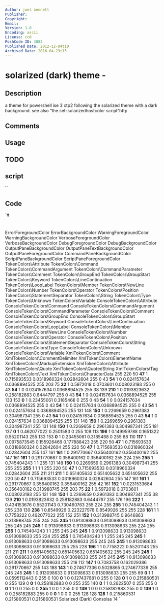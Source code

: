 ```yaml
---
Author: joel bennett
Publisher: 
Copyright: 
Email: 
Version: 1.0
Encoding: ascii
License: cc0
PoshCode ID: 3082
Published Date: 2012-12-04t10
Archived Date: 2016-04-23t15
---
```


# solarized (dark) theme - 

## Description

a theme for powershell ise 3 ctp2 following the solarized theme with a dark background. see also “the set-solarizedhostcolor script“http

## Comments



## Usage



## TODO



## script

``

## Code

`#
 #
 <?xml version="1.0" encoding="utf-16"?>
 <StorableColorTheme xmlns:xsd="http://www.w3.org/2001/XMLSchema" xmlns:xsi="http://www.w3.org/2001/XMLSchema-instance">
   <Keys>
     <string>ErrorForegroundColor</string>
     <string>ErrorBackgroundColor</string>
     <string>WarningForegroundColor</string>
     <string>WarningBackgroundColor</string>
     <string>VerboseForegroundColor</string>
     <string>VerboseBackgroundColor</string>
     <string>DebugForegroundColor</string>
     <string>DebugBackgroundColor</string>
     <string>OutputPaneBackgroundColor</string>
     <string>OutputPaneTextBackgroundColor</string>
     <string>OutputPaneForegroundColor</string>
     <string>CommandPaneBackgroundColor</string>
     <string>ScriptPaneBackgroundColor</string>
     <string>ScriptPaneForegroundColor</string>
     <string>TokenColors\Attribute</string>
     <string>TokenColors\Command</string>
     <string>TokenColors\CommandArgument</string>
     <string>TokenColors\CommandParameter</string>
     <string>TokenColors\Comment</string>
     <string>TokenColors\GroupEnd</string>
     <string>TokenColors\GroupStart</string>
     <string>TokenColors\Keyword</string>
     <string>TokenColors\LineContinuation</string>
     <string>TokenColors\LoopLabel</string>
     <string>TokenColors\Member</string>
     <string>TokenColors\NewLine</string>
     <string>TokenColors\Number</string>
     <string>TokenColors\Operator</string>
     <string>TokenColors\Position</string>
     <string>TokenColors\StatementSeparator</string>
     <string>TokenColors\String</string>
     <string>TokenColors\Type</string>
     <string>TokenColors\Unknown</string>
     <string>TokenColors\Variable</string>
     <string>ConsoleTokenColors\Attribute</string>
     <string>ConsoleTokenColors\Command</string>
     <string>ConsoleTokenColors\CommandArgument</string>
     <string>ConsoleTokenColors\CommandParameter</string>
     <string>ConsoleTokenColors\Comment</string>
     <string>ConsoleTokenColors\GroupEnd</string>
     <string>ConsoleTokenColors\GroupStart</string>
     <string>ConsoleTokenColors\Keyword</string>
     <string>ConsoleTokenColors\LineContinuation</string>
     <string>ConsoleTokenColors\LoopLabel</string>
     <string>ConsoleTokenColors\Member</string>
     <string>ConsoleTokenColors\NewLine</string>
     <string>ConsoleTokenColors\Number</string>
     <string>ConsoleTokenColors\Operator</string>
     <string>ConsoleTokenColors\Position</string>
     <string>ConsoleTokenColors\StatementSeparator</string>
     <string>ConsoleTokenColors\String</string>
     <string>ConsoleTokenColors\Type</string>
     <string>ConsoleTokenColors\Unknown</string>
     <string>ConsoleTokenColors\Variable</string>
     <string>XmlTokenColors\Comment</string>
     <string>XmlTokenColors\CommentDelimiter</string>
     <string>XmlTokenColors\ElementName</string>
     <string>XmlTokenColors\MarkupExtension</string>
     <string>XmlTokenColors\Attribute</string>
     <string>XmlTokenColors\Quote</string>
     <string>XmlTokenColors\QuotedString</string>
     <string>XmlTokenColors\Tag</string>
     <string>XmlTokenColors\Text</string>
     <string>XmlTokenColors\CharacterData</string>
   </Keys>
   <Values>
     <Color>
       <A>255</A>
       <R>220</R>
       <G>50</G>
       <B>47</B>
       <ScA>1</ScA>
       <ScR>0.715693533</ScR>
       <ScG>0.0318960324</ScG>
       <ScB>0.02842604</ScB>
     </Color>
     <Color>
       <A>255</A>
       <R>0</R>
       <G>43</G>
       <B>54</B>
       <ScA>1</ScA>
       <ScR>0</ScR>
       <ScG>0.024157634</ScG>
       <ScB>0.0368894525</ScB>
     </Color>
     <Color>
       <A>255</A>
       <R>203</R>
       <G>75</G>
       <B>22</B>
       <ScA>1</ScA>
       <ScR>0.5972018</ScR>
       <ScG>0.0703601</ScG>
       <ScB>0.008023193</ScB>
     </Color>
     <Color>
       <A>255</A>
       <R>0</R>
       <G>43</G>
       <B>54</B>
       <ScA>1</ScA>
       <ScR>0</ScR>
       <ScG>0.024157634</ScG>
       <ScB>0.0368894525</ScB>
     </Color>
     <Color>
       <A>255</A>
       <R>38</R>
       <G>139</G>
       <B>210</B>
       <ScA>1</ScA>
       <ScR>0.0193823632</ScR>
       <ScG>0.258182883</ScG>
       <ScB>0.6444797</ScB>
     </Color>
     <Color>
       <A>255</A>
       <R>0</R>
       <G>43</G>
       <B>54</B>
       <ScA>1</ScA>
       <ScR>0</ScR>
       <ScG>0.024157634</ScG>
       <ScB>0.0368894525</ScB>
     </Color>
     <Color>
       <A>255</A>
       <R>133</R>
       <G>153</G>
       <B>0</B>
       <ScA>1</ScA>
       <ScR>0.23455061</ScR>
       <ScG>0.3185468</ScG>
       <ScB>0</ScB>
     </Color>
     <Color>
       <A>255</A>
       <R>0</R>
       <G>43</G>
       <B>54</B>
       <ScA>1</ScA>
       <ScR>0</ScR>
       <ScG>0.024157634</ScG>
       <ScB>0.0368894525</ScB>
     </Color>
     <Color>
       <A>255</A>
       <R>0</R>
       <G>43</G>
       <B>54</B>
       <ScA>1</ScA>
       <ScR>0</ScR>
       <ScG>0.024157634</ScG>
       <ScB>0.0368894525</ScB>
     </Color>
     <Color>
       <A>255</A>
       <R>0</R>
       <G>43</G>
       <B>54</B>
       <ScA>1</ScA>
       <ScR>0</ScR>
       <ScG>0.024157634</ScG>
       <ScB>0.0368894525</ScB>
     </Color>
     <Color>
       <A>255</A>
       <R>131</R>
       <G>148</G>
       <B>150</B>
       <ScA>1</ScA>
       <ScR>0.2269659</ScR>
       <ScG>0.2961383</ScG>
       <ScB>0.304987341</ScB>
     </Color>
     <Color>
       <A>255</A>
       <R>0</R>
       <G>43</G>
       <B>54</B>
       <ScA>1</ScA>
       <ScR>0</ScR>
       <ScG>0.024157634</ScG>
       <ScB>0.0368894525</ScB>
     </Color>
     <Color>
       <A>255</A>
       <R>0</R>
       <G>43</G>
       <B>54</B>
       <ScA>1</ScA>
       <ScR>0</ScR>
       <ScG>0.024157634</ScG>
       <ScB>0.0368894525</ScB>
     </Color>
     <Color>
       <A>255</A>
       <R>131</R>
       <G>148</G>
       <B>150</B>
       <ScA>1</ScA>
       <ScR>0.2269659</ScR>
       <ScG>0.2961383</ScG>
       <ScB>0.304987341</ScB>
     </Color>
     <Color>
       <A>255</A>
       <R>131</R>
       <G>148</G>
       <B>150</B>
       <ScA>1</ScA>
       <ScR>0.2269659</ScR>
       <ScG>0.2961383</ScG>
       <ScB>0.304987341</ScB>
     </Color>
     <Color>
       <A>255</A>
       <R>181</R>
       <G>137</G>
       <B>0</B>
       <ScA>1</ScA>
       <ScR>0.462077022</ScR>
       <ScG>0.2501583</ScG>
       <ScB>0</ScB>
     </Color>
     <Color>
       <A>255</A>
       <R>108</R>
       <G>113</G>
       <B>196</B>
       <ScA>1</ScA>
       <ScR>0.149959788</ScR>
       <ScG>0.1651322</ScG>
       <ScB>0.55201143</ScB>
     </Color>
     <Color>
       <A>255</A>
       <R>133</R>
       <G>153</G>
       <B>0</B>
       <ScA>1</ScA>
       <ScR>0.23455061</ScR>
       <ScG>0.3185468</ScG>
       <ScB>0</ScB>
     </Color>
     <Color>
       <A>255</A>
       <R>88</R>
       <G>110</G>
       <B>117</B>
       <ScA>1</ScA>
       <ScR>0.0975873545</ScR>
       <ScG>0.155926466</ScG>
       <ScB>0.177888423</ScB>
     </Color>
     <Color>
       <A>255</A>
       <R>220</R>
       <G>50</G>
       <B>47</B>
       <ScA>1</ScA>
       <ScR>0.715693533</ScR>
       <ScG>0.0318960324</ScG>
       <ScB>0.02842604</ScB>
     </Color>
     <Color>
       <A>255</A>
       <R>220</R>
       <G>50</G>
       <B>47</B>
       <ScA>1</ScA>
       <ScR>0.715693533</ScR>
       <ScG>0.0318960324</ScG>
       <ScB>0.02842604</ScB>
     </Color>
     <Color>
       <A>255</A>
       <R>147</R>
       <G>161</G>
       <B>161</B>
       <ScA>1</ScA>
       <ScR>0.291770667</ScR>
       <ScG>0.356400162</ScG>
       <ScB>0.356400162</ScB>
     </Color>
     <Color>
       <A>255</A>
       <R>147</R>
       <G>161</G>
       <B>161</B>
       <ScA>1</ScA>
       <ScR>0.291770667</ScR>
       <ScG>0.356400162</ScG>
       <ScB>0.356400162</ScB>
     </Color>
     <Color>
       <A>255</A>
       <R>224</R>
       <G>255</G>
       <B>255</B>
       <ScA>1</ScA>
       <ScR>0.745404243</ScR>
       <ScG>1</ScG>
       <ScB>1</ScB>
     </Color>
     <Color>
       <A>255</A>
       <R>131</R>
       <G>148</G>
       <B>150</B>
       <ScA>1</ScA>
       <ScR>0.2269659</ScR>
       <ScG>0.2961383</ScG>
       <ScB>0.304987341</ScB>
     </Color>
     <Color>
       <A>255</A>
       <R>255</R>
       <G>255</G>
       <B>255</B>
       <ScA>1</ScA>
       <ScR>1</ScR>
       <ScG>1</ScG>
       <ScB>1</ScB>
     </Color>
     <Color>
       <A>255</A>
       <R>220</R>
       <G>50</G>
       <B>47</B>
       <ScA>1</ScA>
       <ScR>0.715693533</ScR>
       <ScG>0.0318960324</ScG>
       <ScB>0.02842604</ScB>
     </Color>
     <Color>
       <A>255</A>
       <R>211</R>
       <G>211</G>
       <B>211</B>
       <ScA>1</ScA>
       <ScR>0.651405632</ScR>
       <ScG>0.651405632</ScG>
       <ScB>0.651405632</ScB>
     </Color>
     <Color>
       <A>255</A>
       <R>220</R>
       <G>50</G>
       <B>47</B>
       <ScA>1</ScA>
       <ScR>0.715693533</ScR>
       <ScG>0.0318960324</ScG>
       <ScB>0.02842604</ScB>
     </Color>
     <Color>
       <A>255</A>
       <R>147</R>
       <G>161</G>
       <B>161</B>
       <ScA>1</ScA>
       <ScR>0.291770667</ScR>
       <ScG>0.356400162</ScG>
       <ScB>0.356400162</ScB>
     </Color>
     <Color>
       <A>255</A>
       <R>42</R>
       <G>161</G>
       <B>152</B>
       <ScA>1</ScA>
       <ScR>0.0231533684</ScR>
       <ScG>0.356400162</ScG>
       <ScB>0.313988745</ScB>
     </Color>
     <Color>
       <A>255</A>
       <R>203</R>
       <G>75</G>
       <B>22</B>
       <ScA>1</ScA>
       <ScR>0.5972018</ScR>
       <ScG>0.0703601</ScG>
       <ScB>0.008023193</ScB>
     </Color>
     <Color>
       <A>255</A>
       <R>131</R>
       <G>148</G>
       <B>150</B>
       <ScA>1</ScA>
       <ScR>0.2269659</ScR>
       <ScG>0.2961383</ScG>
       <ScB>0.304987341</ScB>
     </Color>
     <Color>
       <A>255</A>
       <R>38</R>
       <G>139</G>
       <B>210</B>
       <ScA>1</ScA>
       <ScR>0.0193823632</ScR>
       <ScG>0.258182883</ScG>
       <ScB>0.6444797</ScB>
     </Color>
     <Color>
       <A>255</A>
       <R>176</R>
       <G>196</G>
       <B>222</B>
       <ScA>1</ScA>
       <ScR>0.434153676</ScR>
       <ScG>0.55201143</ScG>
       <ScB>0.730460763</ScB>
     </Color>
     <Color>
       <A>255</A>
       <R>224</R>
       <G>255</G>
       <B>255</B>
       <ScA>1</ScA>
       <ScR>0.745404243</ScR>
       <ScG>1</ScG>
       <ScB>1</ScB>
     </Color>
     <Color>
       <A>255</A>
       <R>238</R>
       <G>130</G>
       <B>238</B>
       <ScA>1</ScA>
       <ScR>0.8549926</ScR>
       <ScG>0.223227978</ScG>
       <ScB>0.8549926</ScB>
     </Color>
     <Color>
       <A>255</A>
       <R>255</R>
       <G>228</G>
       <B>181</B>
       <ScA>1</ScA>
       <ScR>1</ScR>
       <ScG>0.7758222</ScG>
       <ScB>0.462077022</ScB>
     </Color>
     <Color>
       <A>255</A>
       <R>152</R>
       <G>251</G>
       <B>152</B>
       <ScA>1</ScA>
       <ScR>0.313988745</ScR>
       <ScG>0.9646863</ScG>
       <ScB>0.313988745</ScB>
     </Color>
     <Color>
       <A>255</A>
       <R>245</R>
       <G>245</G>
       <B>245</B>
       <ScA>1</ScA>
       <ScR>0.913098633</ScR>
       <ScG>0.913098633</ScG>
       <ScB>0.913098633</ScB>
     </Color>
     <Color>
       <A>255</A>
       <R>245</R>
       <G>245</G>
       <B>245</B>
       <ScA>1</ScA>
       <ScR>0.913098633</ScR>
       <ScG>0.913098633</ScG>
       <ScB>0.913098633</ScB>
     </Color>
     <Color>
       <A>255</A>
       <R>224</R>
       <G>255</G>
       <B>255</B>
       <ScA>1</ScA>
       <ScR>0.745404243</ScR>
       <ScG>1</ScG>
       <ScB>1</ScB>
     </Color>
     <Color>
       <A>255</A>
       <R>245</R>
       <G>245</G>
       <B>245</B>
       <ScA>1</ScA>
       <ScR>0.913098633</ScR>
       <ScG>0.913098633</ScG>
       <ScB>0.913098633</ScB>
     </Color>
     <Color>
       <A>255</A>
       <R>224</R>
       <G>255</G>
       <B>255</B>
       <ScA>1</ScA>
       <ScR>0.745404243</ScR>
       <ScG>1</ScG>
       <ScB>1</ScB>
     </Color>
     <Color>
       <A>255</A>
       <R>245</R>
       <G>245</G>
       <B>245</B>
       <ScA>1</ScA>
       <ScR>0.913098633</ScR>
       <ScG>0.913098633</ScG>
       <ScB>0.913098633</ScB>
     </Color>
     <Color>
       <A>255</A>
       <R>245</R>
       <G>245</G>
       <B>245</B>
       <ScA>1</ScA>
       <ScR>0.913098633</ScR>
       <ScG>0.913098633</ScG>
       <ScB>0.913098633</ScB>
     </Color>
     <Color>
       <A>255</A>
       <R>255</R>
       <G>228</G>
       <B>196</B>
       <ScA>1</ScA>
       <ScR>1</ScR>
       <ScG>0.7758222</ScG>
       <ScB>0.55201143</ScB>
     </Color>
     <Color>
       <A>255</A>
       <R>211</R>
       <G>211</G>
       <B>211</B>
       <ScA>1</ScA>
       <ScR>0.651405632</ScR>
       <ScG>0.651405632</ScG>
       <ScB>0.651405632</ScB>
     </Color>
     <Color>
       <A>255</A>
       <R>245</R>
       <G>245</G>
       <B>245</B>
       <ScA>1</ScA>
       <ScR>0.913098633</ScR>
       <ScG>0.913098633</ScG>
       <ScB>0.913098633</ScB>
     </Color>
     <Color>
       <A>255</A>
       <R>245</R>
       <G>245</G>
       <B>245</B>
       <ScA>1</ScA>
       <ScR>0.913098633</ScR>
       <ScG>0.913098633</ScG>
       <ScB>0.913098633</ScB>
     </Color>
     <Color>
       <A>255</A>
       <R>219</R>
       <G>112</G>
       <B>147</B>
       <ScA>1</ScA>
       <ScR>0.7083758</ScR>
       <ScG>0.162029386</ScG>
       <ScB>0.291770667</ScB>
     </Color>
     <Color>
       <A>255</A>
       <R>143</R>
       <G>188</G>
       <B>143</B>
       <ScA>1</ScA>
       <ScR>0.274677336</ScR>
       <ScG>0.5028865</ScG>
       <ScB>0.274677336</ScB>
     </Color>
     <Color>
       <A>255</A>
       <R>245</R>
       <G>245</G>
       <B>245</B>
       <ScA>1</ScA>
       <ScR>0.913098633</ScR>
       <ScG>0.913098633</ScG>
       <ScB>0.913098633</ScB>
     </Color>
     <Color>
       <A>255</A>
       <R>255</R>
       <G>69</G>
       <B>0</B>
       <ScA>1</ScA>
       <ScR>1</ScR>
       <ScG>0.0595112443</ScG>
       <ScB>0</ScB>
     </Color>
     <Color>
       <A>255</A>
       <R>0</R>
       <G>100</G>
       <B>0</B>
       <ScA>1</ScA>
       <ScR>0</ScR>
       <ScG>0.127437681</ScG>
       <ScB>0</ScB>
     </Color>
     <Color>
       <A>255</A>
       <R>0</R>
       <G>128</G>
       <B>0</B>
       <ScA>1</ScA>
       <ScR>0</ScR>
       <ScG>0.215860531</ScG>
       <ScB>0</ScB>
     </Color>
     <Color>
       <A>255</A>
       <R>139</R>
       <G>0</G>
       <B>0</B>
       <ScA>1</ScA>
       <ScR>0.258182883</ScR>
       <ScG>0</ScG>
       <ScB>0</ScB>
     </Color>
     <Color>
       <A>255</A>
       <R>255</R>
       <G>140</G>
       <B>0</B>
       <ScA>1</ScA>
       <ScR>1</ScR>
       <ScG>0.2622507</ScG>
       <ScB>0</ScB>
     </Color>
     <Color>
       <A>255</A>
       <R>255</R>
       <G>0</G>
       <B>0</B>
       <ScA>1</ScA>
       <ScR>1</ScR>
       <ScG>0</ScG>
       <ScB>0</ScB>
     </Color>
     <Color>
       <A>255</A>
       <R>0</R>
       <G>0</G>
       <B>255</B>
       <ScA>1</ScA>
       <ScR>0</ScR>
       <ScG>0</ScG>
       <ScB>1</ScB>
     </Color>
     <Color>
       <A>255</A>
       <R>0</R>
       <G>0</G>
       <B>139</B>
       <ScA>1</ScA>
       <ScR>0</ScR>
       <ScG>0</ScG>
       <ScB>0.258182883</ScB>
     </Color>
     <Color>
       <A>255</A>
       <R>0</R>
       <G>0</G>
       <B>139</B>
       <ScA>1</ScA>
       <ScR>0</ScR>
       <ScG>0</ScG>
       <ScB>0.258182883</ScB>
     </Color>
     <Color>
       <A>255</A>
       <R>0</R>
       <G>0</G>
       <B>0</B>
       <ScA>1</ScA>
       <ScR>0</ScR>
       <ScG>0</ScG>
       <ScB>0</ScB>
     </Color>
     <Color>
       <A>255</A>
       <R>128</R>
       <G>128</G>
       <B>128</B>
       <ScA>1</ScA>
       <ScR>0.215860531</ScR>
       <ScG>0.215860531</ScG>
       <ScB>0.215860531</ScB>
     </Color>
   </Values>
   <Name>Solarized (Dark)</Name>
   <FontFamily>Consolas</FontFamily>
   <FontSize>14</FontSize>
 </StorableColorTheme>
`

